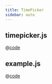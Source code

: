 ```yaml
---
title: TimePicker
sidebar: auto
---
```


## timepicker.js
@[code](@/docs/fe-dev/code-snippets/UIComponent/timepicker/timepicker.js)

## example.js
@[code](@/docs/fe-dev/code-snippets/UIComponent/timepicker/example.js)

